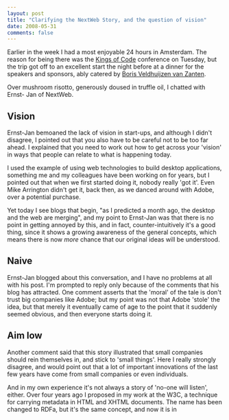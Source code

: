 ```yaml
---
layout: post
title: "Clarifying the NextWeb Story, and the question of vision"
date: 2008-05-31
comments: false
---
```

Earlier in the week I had a most enjoyable 24 hours in Amsterdam. The reason
for being there was the [Kings of Code]() conference on Tuesday, but the trip
got off to an excellent start the night before at a dinner for the speakers
and sponsors, ably catered by [Boris Veldhuijzen van
Zanten](http://bomega.com/).

<!-- more -->

  
Over mushroom risotto, generously doused in truffle oil, I chatted with Ernst-
Jan of NextWeb.

  

## Vision

Ernst-Jan bemoaned the lack of vision in start-ups, and although I didn't
disagree, I pointed out that you also have to be careful not to be too far
ahead. I explained that you need to work out how to get across your 'vision'
in ways that people can relate to what is happening today.

  
I used the example of using web technologies to build desktop applications,
something me and my colleagues have been working on for years, but I pointed
out that when we first started doing it, nobody really 'got it'. Even Mike
Arrington didn't get it, back then, as we danced around with Adobe, over a
potential purchase.

  
Yet today I see blogs that begin, "as I predicted a month ago, the desktop and
the web are merging", and my point to Ernst-Jan was that there is no point in
getting annoyed by this, and in fact, counter-intuitively it's a good thing,
since it shows a growing awareness of the general concepts, which means there
is now _more_ chance that our original ideas will be understood.

  

## Naive

Ernst-Jan blogged about this conversation, and I have no problems at all with
his post. I'm prompted to reply only because of the comments that his blog has
attracted. One comment asserts that the 'moral' of the tale is don't trust big
companies like Adobe; but my point was not that Adobe 'stole' the idea, but
that merely it eventually came of age to the point that it suddenly seemed
obvious, and then everyone starts doing it.

  

## Aim low

Another comment said that this story illustrated that small companies should
rein themselves in, and stick to 'small things'. Here I really strongly
disagree, and would point out that a lot of important innovations of the last
few years have come from small companies or even individuals.

  
And in my own experience it's not always a story of 'no-one will listen',
either. Over four years ago I proposed in my work at the W3C, a technique for
carrying metadata in HTML and XHTML documents. The name has been changed to
RDFa, but it's the same concept, and now it is in


